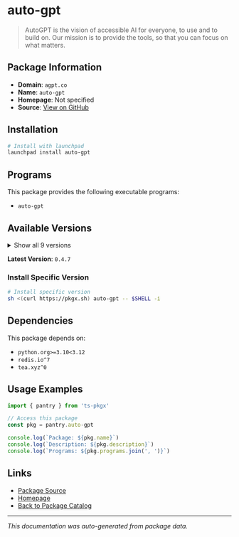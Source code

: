 # auto-gpt

> AutoGPT is the vision of accessible AI for everyone, to use and to build on. Our mission is to provide the tools, so that you can focus on what matters.

## Package Information

- **Domain**: `agpt.co`
- **Name**: `auto-gpt`
- **Homepage**: Not specified
- **Source**: [View on GitHub](https://github.com/pkgxdev/pantry/tree/main/projects/agpt.co/package.yml)

## Installation

```bash
# Install with launchpad
launchpad install auto-gpt
```

## Programs

This package provides the following executable programs:

- `auto-gpt`

## Available Versions

<details>
<summary>Show all 9 versions</summary>

- `0.4.7`, `0.4.6`, `0.4.5`, `0.4.4`, `0.4.3`
- `0.4.2`, `0.4.0`, `0.3.1`, `0.3.0`

</details>

**Latest Version**: `0.4.7`

### Install Specific Version

```bash
# Install specific version
sh <(curl https://pkgx.sh) auto-gpt -- $SHELL -i
```

## Dependencies

This package depends on:

- `python.org>=3.10<3.12`
- `redis.io^7`
- `tea.xyz^0`

## Usage Examples

```typescript
import { pantry } from 'ts-pkgx'

// Access this package
const pkg = pantry.auto-gpt

console.log(`Package: ${pkg.name}`)
console.log(`Description: ${pkg.description}`)
console.log(`Programs: ${pkg.programs.join(', ')}`)
```

## Links

- [Package Source](https://github.com/pkgxdev/pantry/tree/main/projects/agpt.co/package.yml)
- [Homepage](#)
- [Back to Package Catalog](../package-catalog.md)

---

*This documentation was auto-generated from package data.*
